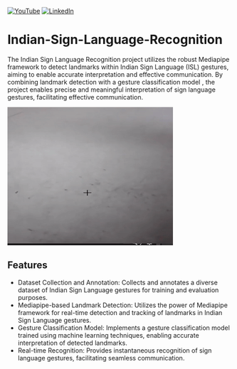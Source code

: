 [![YouTube][youtube-shield]][youtube-url]
[![LinkedIn][linkedin-shield]][linkedin-url]
# Indian-Sign-Language-Recognition
The Indian Sign Language Recognition project utilizes the robust Mediapipe framework to detect landmarks within Indian Sign Language (ISL) gestures, aiming to enable accurate interpretation and effective communication. By combining landmark detection with a gesture classification model , the project enables precise and meaningful interpretation of sign language gestures, facilitating effective communication.

![](sign.gif)

## Features

- Dataset Collection and Annotation: Collects and annotates a diverse dataset of Indian Sign Language gestures for training and evaluation purposes.
- Mediapipe-based Landmark Detection: Utilizes the power of Mediapipe framework for real-time detection and tracking of landmarks in Indian Sign Language gestures.
- Gesture Classification Model: Implements a gesture classification model trained using machine learning techniques, enabling accurate interpretation of detected landmarks.
- Real-time Recognition: Provides instantaneous recognition of sign language gestures, facilitating seamless communication.

[youtube-shield]: https://img.shields.io/badge/-youtube-black.svg?style=for-the-badge&logo=youtube&colorR=555
[youtube-url]: https://www.youtube.com/channel/UC8pztyZ8bYiflGMKGcLdAGw
[linkedin-shield]: https://img.shields.io/badge/-LinkedIn-black.svg?style=for-the-badge&logo=linkedin&colorB=555
[linkedin-url]:  https://linkedin.com/in/anil2kk
